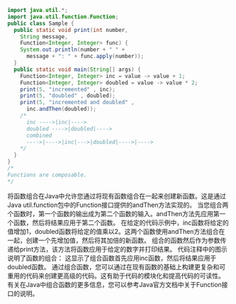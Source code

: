```java
import java.util.*;
import java.util.function.Function;
public class Sample {
  public static void print(int number, 
    String message,
    Function<Integer, Integer> func) {
    System.out.println(number + " " + 
      message + ": " + func.apply(number));
  }
  public static void main(String[] args) {
    Function<Integer, Integer> inc = value -> value + 1;
    Function<Integer, Integer> doubled = value -> value * 2;
    print(5, "incremented" , inc);
    print(5, "doubled" , doubled);
    print(5, "incremented and doubled" , 
      inc.andThen(doubled));
    /*
      inc ---->|inc|---->
      doubled ---->|doubled|---->
      combined
      ---->|---->|inc|--->|doubled|---->|---->
    */
  }
}
/*
Functions are composable.
*/
```

将函数组合在Java中允许您通过将现有函数组合在一起来创建新函数。这是通过Java util.function包中的Function接口提供的andThen方法实现的。
当您组合两个函数时，第一个函数的输出成为第二个函数的输入。andThen方法先应用第一个函数，然后将结果应用于第二个函数。
在给定的代码示例中，inc函数将给定的值增加1，doubled函数将给定的值乘以2。这两个函数使用andThen方法组合在一起，创建一个先增加值，然后将其加倍的新函数。
组合的函数然后作为参数传递给print方法，该方法将函数应用于给定的数字并打印结果。
代码注释中的图示说明了函数的组合：
这显示了组合函数首先应用inc函数，然后将结果应用于doubled函数。
通过组合函数，您可以通过在现有函数的基础上构建更复杂和可重用的代码来创建更高级的代码。这有助于代码的模块化和提高代码的可读性。
有关在Java中组合函数的更多信息，您可以参考Java官方文档中关于Function接口的说明。